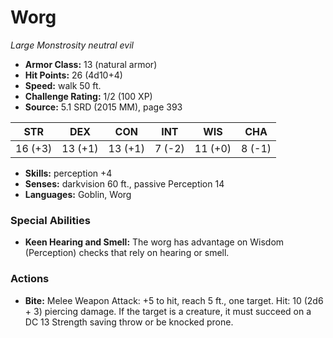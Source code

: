 # Worg

*Large* *Monstrosity* *neutral evil*

- **Armor Class:** 13 (natural armor)
- **Hit Points:** 26 (4d10+4)
- **Speed:** walk 50 ft.
- **Challenge Rating:** 1/2 (100 XP)
- **Source:** 5.1 SRD (2015 MM), page 393

| STR | DEX | CON | INT | WIS | CHA |
| --- | --- | --- | --- | --- | --- |
| 16 (+3) | 13 (+1) | 13 (+1) | 7 (-2) | 11 (+0) | 8 (-1) |

- **Skills:** perception +4
- **Senses:** darkvision 60 ft., passive Perception 14
- **Languages:** Goblin, Worg

### Special Abilities

- **Keen Hearing and Smell:** The worg has advantage on Wisdom (Perception) checks that rely on hearing or smell.

### Actions

- **Bite:** Melee Weapon Attack: +5 to hit, reach 5 ft., one target. Hit: 10 (2d6 + 3) piercing damage. If the target is a creature, it must succeed on a DC 13 Strength saving throw or be knocked prone.


